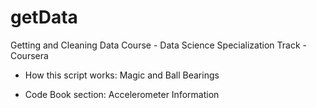 # getData
Getting and Cleaning Data Course - Data Science Specialization Track - Coursera

- How this script works:
Magic and Ball Bearings

- Code Book section:
Accelerometer Information